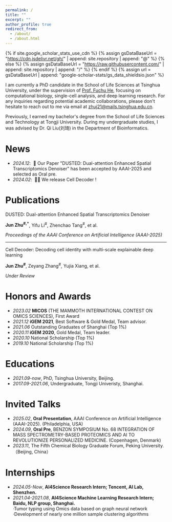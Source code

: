 ```yaml
---
permalink: /
title: ""
excerpt: ""
author_profile: true
redirect_from: 
  - /about/
  - /about.html
---
```


{% if site.google_scholar_stats_use_cdn %}
{% assign gsDataBaseUrl = "https://cdn.jsdelivr.net/gh/" | append: site.repository | append: "@" %}
{% else %}
{% assign gsDataBaseUrl = "https://raw.githubusercontent.com/" | append: site.repository | append: "/" %}
{% endif %}
{% assign url = gsDataBaseUrl | append: "google-scholar-stats/gs_data_shieldsio.json" %}

<span class='anchor' id='about-me'></span>

I am currently a PhD candidate in the School of Life Sciences at Tsinghua University, under the supervision of [Prof. Fuchu He](https://www.pi-hub.org.cn/news/show_who_scientific_info/91), focusing on computational biology, single-cell analysis, and deep learning research. For any inquiries regarding potential academic collaborations, please don't hesitate to reach out to me via email at zhuj21@mails.tsinghua.edu.cn.

Previously, I earned my bachelor's degree from the School of Life Sciences and Technology at Tongji University. During my undergraduate studies, I was advised by Dr. Qi Liu(刘琦) in the Department of Bioinformatics.


# News
- *2024.12*: &nbsp;🚀 Our Paper "DUSTED: Dual-attention Enhanced Spatial Transcriptomics Denoiser" has been accepted by AAAI-2025 and selected as Oral pre.
- *2024.02*: &nbsp;🎉🎉 We release Cell Decoder !

# Publications 

DUSTED: Dual-attention Enhanced Spatial Transcriptomics Denoiser

**Jun Zhu<sup>#,*</sup>**, Yifu Li<sup>#</sup>, Zhenchao Tang<sup>#</sup>, et al.

*Proceedings of the AAAI Conference on Artificial Intelligence (AAAI-2025)*

---

Cell Decoder: Decoding cell identity with multi-scale explainable deep learning

**Jun Zhu<sup>#</sup>**, Zeyang Zhang<sup>#</sup>, Yujia Xiang, et al.

*Under Review*

# Honors and Awards
- *2023.02* **MICOS** (THE MAMMOTH INTERNATIONAL CONTEST ON OMICS SCIENCES), First Award
- *2021.12* **iGEM 2021**, Best Software & Gold Medal, Team advisor.
- *2021.06* Outstanding Graduates of Shanghai (Top 1%)
- *2020.11* **iGEM 2020**, Gold Medal, Team leader.
- *2020.10* National Scholarship (Top 1%)
- *2019.10* National Scholarship (Top 1%)

# Educations
- *2021.09-now*, PhD, Tsinghua University, Beijing.
- *2017.09-2021.06*, Undergraduate, Tongji Univeristy, Shanghai.

# Invited Talks
- *2025.02*, **Oral Presentation**, AAAI Conference on Artificial Intelligence (AAAI-2025). (Philadelphia, USA)
- *2024.09*, **Oral Pre**, BENZON SYMPOSIUM No. 68 INTEGRATION OF MASS SPECTROMETRY-BASED PROTEOMICS AND AI TO REVOLUTIONIZE PERSONALIZED MEDICINE. (Copenhagen, Denmark)
- *2023.11*, The Fifth Chemical Biology Graduate Forum, Peking University.（Beijing, China）

# Internships
- *2024.05-Now*, **AI4Science Research Intern; Tencent, AI Lab, Shenzhen.**
- *2021.04-2021.08*, **AI4Science Machine Learning Research Intern; Baidu, NLP group, Shanghai.** <br>
  ·Tumor typing using Omics data based on graph neural network <br>
  ·Development of nearly one million sample clustering algorithms

